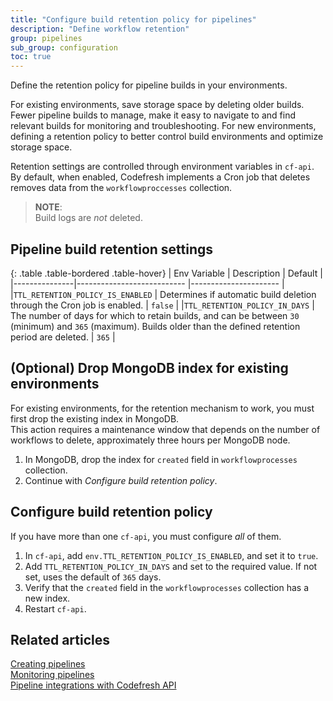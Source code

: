 ```yaml
---
title: "Configure build retention policy for pipelines"
description: "Define workflow retention"
group: pipelines
sub_group: configuration
toc: true
---
```


Define the retention policy for pipeline builds in your environments. 

For existing environments, save storage space by deleting older builds. Fewer pipeline builds to manage, make it easy to navigate to and find relevant builds for monitoring and troubleshooting. 
For new environments, defining a retention policy to better control build environments and optimize storage space. 

Retention settings are controlled through environment variables in `cf-api`. By default, when enabled, Codefresh implements a Cron job that deletes removes data from the `workflowproccesses` collection. 

>**NOTE**:  
>Build logs are _not_ deleted.


## Pipeline build retention settings


{: .table .table-bordered .table-hover}
| Env Variable   | Description             | Default                |
|---------------|--------------------------- |----------------------  |
|`TTL_RETENTION_POLICY_IS_ENABLED` | Determines if automatic build deletion through the Cron job is enabled.         | `false`                 |
|`TTL_RETENTION_POLICY_IN_DAYS`    | The number of days for which to retain builds, and can be between `30` (minimum) and `365` (maximum). Builds older than the defined retention period are deleted.  | `365`              |



## (Optional) Drop MongoDB index for existing environments

For existing environments, for the retention mechanism to work, you must first drop the existing index in MongoDB.  
This action requires a maintenance window that depends on the number of workflows to delete, approximately three hours per MongoDB node. 

1. In MongoDB, drop the index for `created` field in `workflowprocesses` collection.
1. Continue with _Configure build retention policy_.

## Configure build retention policy
If you have more than one `cf-api`, you must configure _all_ of them.

1. In `cf-api`, add `env.TTL_RETENTION_POLICY_IS_ENABLED`, and set it to `true`.
1. Add `TTL_RETENTION_POLICY_IN_DAYS` and set to the required value. If not set, uses the default of `365` days.
1. Verify that the `created` field in the `workflowprocesses` collection has a new index.   
1. Restart `cf-api`.
   
## Related articles
[Creating pipelines]({{site.baseurl}}/docs/pipelines/pipelines/)  
[Monitoring pipelines]({{site.baseurl}}/docs/pipelines/monitoring-pipelines/)  
[Pipeline integrations with Codefresh API]({{site.baseurl}}/docs/integrations/codefresh-api/)  